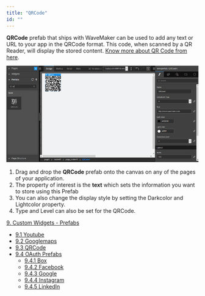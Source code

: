 ```yaml
---
title: "QRCode"
id: ""
---
```


**QRCode** prefab that ships with WaveMaker can be used to add any text or URL to your app in the QRCode format. This code, when scanned by a QR Reader, will display the stored content. [Know more about QR Code from here](http://www.qrcode.com/en/).

[![](./assets/QRCode_Prefab.png)](./assets/QRCode_Prefab.png)

1. Drag and drop the **QRCode** prefab onto the canvas on any of the pages of your application.
2. The property of interest is the **text** which sets the information you want to store using this Prefab
3. You can also change the display style by setting the Darkcolor and Lightcolor property.
4. Type and Level can also be set for the QRCode.

[9\. Custom Widgets - Prefabs](/learn/app-development/widgets/widget-library/#prefabs)

- [9.1 Youtube](/learn/app-development/widgets/prefab/youtube/)
- [9.2 Googlemaps](/learn/app-development/widgets/prefab/googlemaps/)
- [9.3 QRCode](/learn/app-development/widgets/prefab/qrcode/)
- [9.4 OAuth Prefabs](/learn/app-development/widgets/prefab/oauth-prefabs/)
    - [9.4.1 Box](/learn/app-development/widgets/prefab/oauth-prefabs/box/)
    - [9.4.2 Facebook](/learn/app-development/widgets/prefab/oauth-prefabs/facebook/)
    - [9.4.3 Google](/learn/app-development/widgets/prefab/oauth-prefabs/google/)
    - [9.4.4 Instagram](learn/app-development/widgets/prefab/oauth-prefabs/instagram/)
    - [9.4.5 LinkedIn](/learn/app-development/widgets/prefab/oauth-prefabs/linkedin/)
